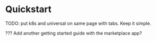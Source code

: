 # Quickstart

TODO: put k8s and universal on same page with tabs. Keep it simple.

??? Add another getting started guide with the marketplace app?